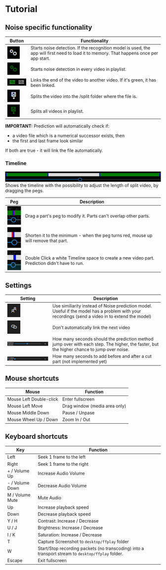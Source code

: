 # Tutorial

## Noise specific functionality

| Button                                                             | Functionality                                                                                                                            |
| ------------------------------------------------------------------ | ---------------------------------------------------------------------------------------------------------------------------------------- |
| ![detect noise](tutorial/detect_noise_button.png)                  | Starts noise detection. If the recognition model is used, the app will first need to load it to memory. That happens once per app start. |
| ![detect noise in playlist](tutorial/detect_noise_list_button.png) | Starts noise detection in every video in playlist.                                                                                       |
| ![list video](tutorial/link_video_button.png)                      | Links the end of the video to another video. If it's green, it has been linked.                                                          |
| ![cut and save](tutorial/cut_and_save_button.png)                  | Splits the video into the /split folder where the file is.                                                                               |
| ![cut and save playlist](tutorial/cut_and_save_list_button.png)    | Splits all videos in playlist.                                                                                                           |

__IMPORTANT:__ Prediction will automatically check if:

* a video file which is a numerical successor exists, then
* the first and last frame look similar
  
If both are true - it will link the file automatically.

### Timeline

![detect noise](tutorial/timeline.png)
Shows the timeline with the possibility to adjust the length of split video, by dragging the pegs.

| Peg                                               | Description                                                                                    |
| ------------------------------------------------- | ---------------------------------------------------------------------------------------------- |
| ![detect noise](tutorial/timeline_peg_bounds.png) | Drag a part's peg to modify it.  Parts can't overlap other parts.                              |
| ![detect noise](tutorial/timeline_peg_delete.png) | Shorten it to the minimum - when the peg turns red, mouse up will remove that part.            |
| ![detect noise](tutorial/timeline_peg_new.png)    | Double Click a white Timeline space to create a new video part. Prediction didn't have to run. |

## Settings

| Setting                                                     | Description                                                                                                                                     |
| ----------------------------------------------------------- | ----------------------------------------------------------------------------------------------------------------------------------------------- |
| ![detect noise](tutorial/settings_similarity_button.png)    | Use similiarity instead of Noise prediction model. Useful if the model has a problem with your recordings (send a video in to extend the model) |
| ![detect noise](tutorial/settings_linking_button.png)       | Don't automatically link the next video                                                                                                         |
| ![detect noise](tutorial/settings_prediction_precision.png) | How many seconds should the prediction method jump over with each step. The higher, the faster, but the higher chance to jump over noise.       |
| ![detect noise](tutorial/settings_added_seconds.png)        | How many seconds to add before and after a cut part (not implemented yet)                                                                       |

## Mouse shortcuts

| Mouse                   | Function                      |
| ----------------------- | ----------------------------- |
| Mouse Left Double-click | Enter fullscreen              |
| Mouse Left Move         | Drag window (media area only) |
| Mouse Middle Down       | Pause / Unpase                |
| Mouse Wheel Up / Down   | Zoom In / Out                 |

## Keyboard shortcuts

| Key             | Function                                                                                          |
| --------------- | ------------------------------------------------------------------------------------------------- |
| Left            | Seek 1 frame to the left                                                                          |
| Right           | Seek 1 frame to the right                                                                         |
| + / Volume Up   | Increase Audio Volume                                                                             |
| - / Volume Down | Decrease Audio Volume                                                                             |
| M / Volume Mute | Mute Audio                                                                                        |
| Up              | Increase playback speed                                                                           |
| Down            | Decrease playback speed                                                                           |
| Y / H           | Contrast: Increase / Decrease                                                                     |
| U / J           | Brightness: Increase / Decrease                                                                   |
| I / K           | Saturation: Increase / Decrease                                                                   |
| T               | Capture Screenshot to `desktop/ffplay` folder                                                     |
| W               | Start/Stop recording packets (no transcoding) into a transport stream to `desktop/ffplay` folder. |
| Escape          | Exit fullscreen                                                                                   |
